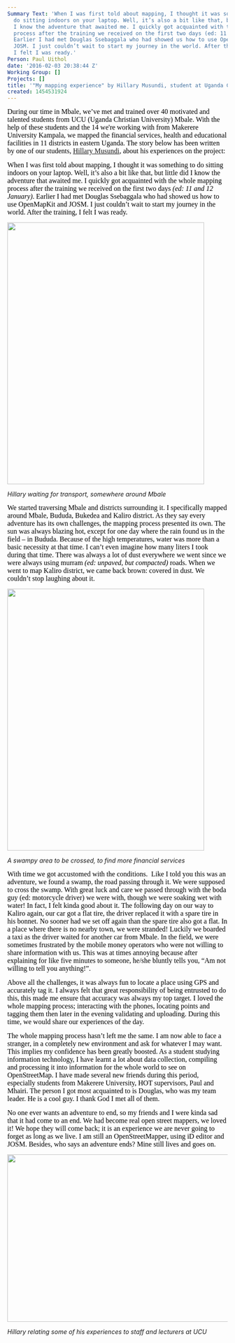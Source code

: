 ```yaml
---
Summary Text: 'When I was first told about mapping, I thought it was something to
  do sitting indoors on your laptop. Well, it’s also a bit like that, but little did
  I know the adventure that awaited me. I quickly got acquainted with the whole mapping
  process after the training we received on the first two days (ed: 11 and 12 January).
  Earlier I had met Douglas Ssebaggala who had showed us how to use OpenMapKit and
  JOSM. I just couldn’t wait to start my journey in the world. After the training,
  I felt I was ready.'
Person: Paul Uithol
date: '2016-02-03 20:38:44 Z'
Working Group: []
Projects: []
title: '"My mapping experience" by Hillary Musundi, student at Uganda Christian University.'
created: 1454531924
---
```

<p><span id="docs-internal-guid-56b9219b-a8cf-5b09-9654-26b89137533c" style="font-size: 16px; font-family: Calibri; color: #000000; background-color: transparent; font-weight: 400; font-style: normal; font-variant: normal; text-decoration: none; vertical-align: baseline;">During our time in Mbale, we’ve met and trained over 40 motivated and talented students from UCU (Uganda Christian University) Mbale. With the help of these students and the 14 we're working with from Makerere University Kampala, we mapped the financial services, health and educational facilities in 11 districts in eastern Uganda. The story below has been written by one of our students, <a href="https://twitter.com/HillaryMusundi">Hillary Musundi</a>, about his experiences on the project:<br></span></p><p><span style="font-size: 16px; font-family: Calibri; color: #000000; background-color: transparent; font-weight: 400; font-style: normal; font-variant: normal; text-decoration: none; vertical-align: baseline;">When I was first told about mapping, I thought it was something to do sitting indoors on your laptop. Well, it’s also a bit like that, but little did I know the adventure that awaited me. I quickly got acquainted with the whole mapping process after the training we received on the first two days </span><span style="font-size: 16px; font-family: Calibri; color: #000000; background-color: transparent; font-weight: 400; font-style: italic; font-variant: normal; text-decoration: none; vertical-align: baseline;">(ed: 11 and 12 January)</span><span style="font-size: 16px; font-family: Calibri; color: #000000; background-color: transparent; font-weight: 400; font-style: normal; font-variant: normal; text-decoration: none; vertical-align: baseline;">. Earlier I had met Douglas Ssebaggala who had showed us how to use OpenMapKit and JOSM. I just couldn’t wait to start my journey in the world. After the training, I felt I was ready.</span></p><p><span style="font-size: 16px; font-family: Calibri; color: #000000; background-color: transparent; font-weight: 400; font-style: normal; font-variant: normal; text-decoration: none; vertical-align: baseline;"><img src="/sites/default/files/2016-02-01_IMG-20160202-WA0000.jpg" alt="" height="599" width="450"></span></p><p><em>Hillary waiting for transport, somewhere around Mbale</em></p><p><span style="font-size: 16px; font-family: Calibri; color: #000000; background-color: transparent; font-weight: 400; font-style: normal; font-variant: normal; text-decoration: none; vertical-align: baseline;">We started traversing Mbale and districts surrounding it. I specifically mapped around Mbale, Bududa, Bukedea and Kaliro district. As they say every adventure has its own challenges, the mapping process presented its own. The sun was always blazing hot, except for one day where the rain found us in the field – in Bududa. Because of the high temperatures, water was more than a basic necessity at that time. I can’t even imagine how many liters I took during that time. There was always a lot of dust everywhere we went since we were always using murram </span><span style="font-size: 16px; font-family: Calibri; color: #000000; background-color: transparent; font-weight: 400; font-style: italic; font-variant: normal; text-decoration: none; vertical-align: baseline;">(ed: unpaved, but compacted)</span><span style="font-size: 16px; font-family: Calibri; color: #000000; background-color: transparent; font-weight: 400; font-style: normal; font-variant: normal; text-decoration: none; vertical-align: baseline;"> roads. When we went to map Kaliro district, we came back brown: covered in dust. We couldn’t stop laughing about it.</span></p><p><span style="font-size: 16px; font-family: Calibri; color: #000000; background-color: transparent; font-weight: 400; font-style: normal; font-variant: normal; text-decoration: none; vertical-align: baseline;"><img src="/sites/default/files/2016-02-01_IMG-20160125-WA0019.jpg" alt="" height="599" width="450"></span></p><p><em>A swampy area to be crossed, to find more financial services</em></p><p><span style="font-size: 16px; font-family: Calibri; color: #000000; background-color: transparent; font-weight: 400; font-style: normal; font-variant: normal; text-decoration: none; vertical-align: baseline;">With time we got accustomed with the conditions. &nbsp;Like I told you this was an adventure, we found a swamp, the road passing through it. We were supposed to cross the swamp. With great luck and care we passed through with the boda guy (ed: motorcycle driver) we were with, though we were soaking wet with water! In fact, I felt kinda good about it. The following day on our way to Kaliro again, our car got a flat tire, the driver replaced it with a spare tire in his bonnet. No sooner had we set off again than the spare tire also got a flat. In a place where there is no nearby town, we were stranded! Luckily we boarded a taxi as the driver waited for another car from Mbale. In the field, we were sometimes frustrated by the mobile money operators who were not willing to share information with us. This was at times annoying because after explaining for like five minutes to someone, he/she bluntly tells you, “Am not willing to tell you anything!”.</span></p><p><span style="font-size: 16px; font-family: Calibri; color: #000000; background-color: transparent; font-weight: 400; font-style: normal; font-variant: normal; text-decoration: none; vertical-align: baseline;">Above all the challenges, it was always fun to locate a place using GPS and accurately tag it. I always felt that great responsibility of being entrusted to do this, this made me ensure that accuracy was always my top target. I loved the whole mapping process; interacting with the phones, locating points and tagging them then later in the evening validating and uploading. During this time, we would share our experiences of the day.</span></p><p><span style="font-size: 16px; font-family: Calibri; color: #000000; background-color: transparent; font-weight: 400; font-style: normal; font-variant: normal; text-decoration: none; vertical-align: baseline;">The whole mapping process hasn’t left me the same. I am now able to face a stranger, in a completely new environment and ask for whatever I may want. This implies my confidence has been greatly boosted. As a student studying information technology, I have learnt a lot about data collection, compiling and processing it into information for the whole world to see on OpenStreetMap. I have made several new friends during this period, especially students from Makerere University, HOT supervisors, Paul and Mhairi. The person I got most acquainted to is Douglas, who was my team leader. He is a cool guy. I thank God I met all of them.</span></p><p><span style="font-size: 16px; font-family: Calibri; color: #000000; background-color: transparent; font-weight: 400; font-style: normal; font-variant: normal; text-decoration: none; vertical-align: baseline;">No one ever wants an adventure to end, so my friends and I were kinda sad that it had come to an end. We had become real open street mappers, we loved it! We hope they will come back; it is an experience we are never going to forget as long as we live. I am still an OpenStreetMapper, using iD editor and JOSM. Besides, who says an adventure ends? Mine still lives and goes on.</span></p><p><span style="font-size: 16px; font-family: Calibri; color: #000000; background-color: transparent; font-weight: 400; font-style: normal; font-variant: normal; text-decoration: none; vertical-align: baseline;"><img class="image-large" src="/sites/default/files/styles/large/public/2016-02-01_IMG_20160127_113514.jpg?itok=wU4HLbBP" alt="" height="383" width="510"></span></p><p><em>Hillary relating some of his experiences to staff and lecturers at UCU</em></p>
